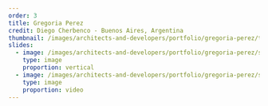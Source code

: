 ```yaml
---
order: 3
title: Gregoria Perez
credit: Diego Cherbenco - Buenos Aires, Argentina
thumbnail: /images/architects-and-developers/portfolio/gregoria-perez/thumbnail.jpg
slides:
  - image: /images/architects-and-developers/portfolio/gregoria-perez/slide-1.jpg
    type: image
    proportion: vertical
  - image: /images/architects-and-developers/portfolio/gregoria-perez/slide-2.jpg
    type: image
    proportion: video
---
```


